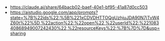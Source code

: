 

- https://claude.ai/share/64bacb02-baef-40e1-bf95-41a87d0cc503
- https://aistudio.google.com/app/prompts?state=%7B%22ids%22:%5B%221xCDVDHTTOQgUzhjuJDA90N7jTvW4Z60t%22%5D,%22action%22:%22open%22,%22userId%22:%22108340868949007242430%22,%22resourceKeys%22:%7B%7D%7D&usp=sharing